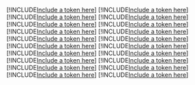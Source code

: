 [!INCLUDE[Include a token here](refs1525675718132/r1.md)]
[!INCLUDE[Include a token here](refs1525675718132/r2.md)]
[!INCLUDE[Include a token here](refs1525675718132/r3.md)]
[!INCLUDE[Include a token here](refs1525675718132/r4.md)]
[!INCLUDE[Include a token here](refs1525675718132/r5.md)]
[!INCLUDE[Include a token here](refs1525675718132/r6.md)]
[!INCLUDE[Include a token here](refs1525675718132/r7.md)]
[!INCLUDE[Include a token here](refs1525675718132/r8.md)]
[!INCLUDE[Include a token here](refs1525675718132/r9.md)]
[!INCLUDE[Include a token here](refs1525675718132/r10.md)]
[!INCLUDE[Include a token here](refs1525675718132/r11.md)]
[!INCLUDE[Include a token here](refs1525675718132/r12.md)]
[!INCLUDE[Include a token here](refs1525675718132/r13.md)]
[!INCLUDE[Include a token here](refs1525675718132/r14.md)]
[!INCLUDE[Include a token here](refs1525675718132/r15.md)]
[!INCLUDE[Include a token here](refs1525675718132/r16.md)]
[!INCLUDE[Include a token here](refs1525675718132/r17.md)]
[!INCLUDE[Include a token here](refs1525675718132/r18.md)]
[!INCLUDE[Include a token here](refs1525675718132/r19.md)]
[!INCLUDE[Include a token here](refs1525675718132/r20.md)]